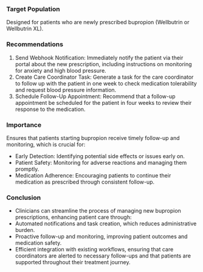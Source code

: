 ### Target Population
Designed for patients who are newly prescribed bupropion (Wellbutrin or Wellbutrin XL). 
### Recommendations
1. Send Webhook Notification: Immediately notify the patient via their portal about the new prescription, including instructions on monitoring for anxiety and high blood pressure.
2. Create Care Coordinator Task: Generate a task for the care coordinator to follow up with the patient in one week to check medication tolerability and request blood pressure information.
3. Schedule Follow-Up Appointment: Recommend that a follow-up appointment be scheduled for the patient in four weeks to review their response to the medication.
### Importance

Ensures that patients starting bupropion receive timely follow-up and monitoring, which is crucial for:
- Early Detection: Identifying potential side effects or issues early on.
- Patient Safety: Monitoring for adverse reactions and managing them promptly.
- Medication Adherence: Encouraging patients to continue their medication as prescribed through consistent follow-up.
### Conclusion
- Clinicians can streamline the process of managing new bupropion prescriptions, enhancing patient care through:
- Automated notifications and task creation, which reduces administrative burden.
- Proactive follow-up and monitoring, improving patient outcomes and medication safety.
- Efficient integration with existing workflows, ensuring that care coordinators are alerted to necessary follow-ups and that patients are supported throughout their treatment journey.
